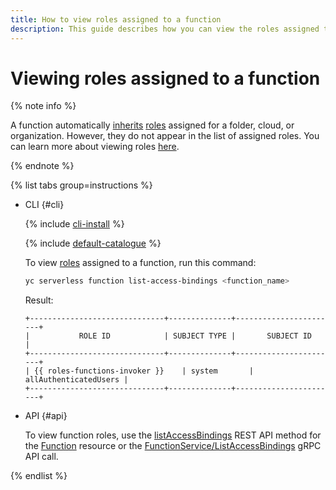 ```yaml
---
title: How to view roles assigned to a function
description: This guide describes how you can view the roles assigned to a function.
---
```


# Viewing roles assigned to a function

{% note info %}

A function automatically [inherits](../../security/index.md#roles-list) [roles](../../../iam/concepts/access-control/index.md#inheritance) assigned for a folder, cloud, or organization. However, they do not appear in the list of assigned roles. You can learn more about viewing roles [here](../../../iam/operations/roles/get-assigned-roles.md).

{% endnote %}

{% list tabs group=instructions %}

- CLI {#cli}

    {% include [cli-install](../../../_includes/cli-install.md) %}

    {% include [default-catalogue](../../../_includes/default-catalogue.md) %}

    To view [roles](../../security/index.md#roles-list) assigned to a function, run this command:
    
    ```bash
    yc serverless function list-access-bindings <function_name>
    ```

    Result:
    ```text
    +------------------------------+--------------+-----------------------+
    |           ROLE ID            | SUBJECT TYPE |       SUBJECT ID      |
    +------------------------------+--------------+-----------------------+
    | {{ roles-functions-invoker }}    | system       | allAuthenticatedUsers |
    +------------------------------+--------------+-----------------------+
    ```

- API {#api}

  To view function roles, use the [listAccessBindings](../../functions/api-ref/Function/listAccessBindings.md) REST API method for the [Function](../../functions/api-ref/Function/index.md) resource or the [FunctionService/ListAccessBindings](../../functions/api-ref/grpc/function_service.md#ListAccessBindings) gRPC API call.

{% endlist %}
